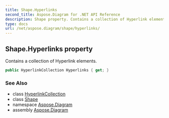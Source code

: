 ```yaml
---
title: Shape.Hyperlinks
second_title: Aspose.Diagram for .NET API Reference
description: Shape property. Contains a collection of Hyperlink elements
type: docs
url: /net/aspose.diagram/shape/hyperlinks/
---
```

## Shape.Hyperlinks property

Contains a collection of Hyperlink elements.

```csharp
public HyperlinkCollection Hyperlinks { get; }
```

### See Also

* class [HyperlinkCollection](../../hyperlinkcollection/)
* class [Shape](../)
* namespace [Aspose.Diagram](../../shape/)
* assembly [Aspose.Diagram](../../../)


